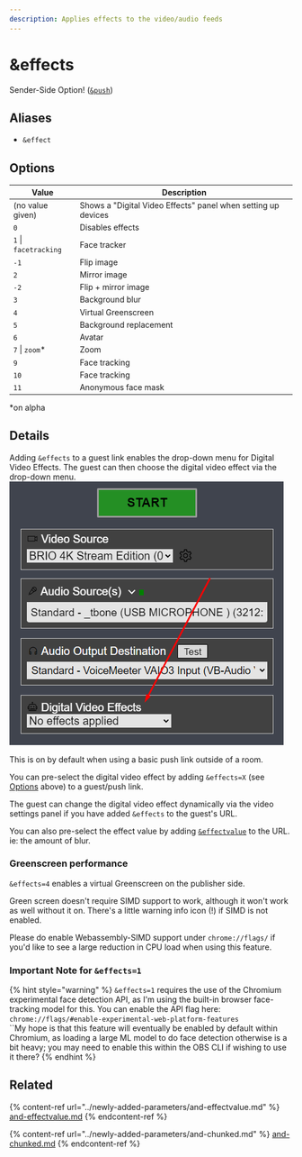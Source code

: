 ```yaml
---
description: Applies effects to the video/audio feeds
---
```


# \&effects

Sender-Side Option! ([`&push`](push.md))

## Aliases

* `&effect`

## Options

| Value                 | Description                                                   |
| --------------------- | ------------------------------------------------------------- |
| (no value given)      | Shows a "Digital Video Effects" panel when setting up devices |
| `0`                   | Disables effects                                              |
| `1` \| `facetracking` | Face tracker                                                  |
| `-1`                  | Flip image                                                    |
| `2`                   | Mirror image                                                  |
| `-2`                  | Flip + mirror image                                           |
| `3`                   | Background blur                                               |
| `4`                   | Virtual Greenscreen                                           |
| `5`                   | Background replacement                                        |
| `6`                   | Avatar                                                        |
| `7` \| `zoom`\*       | Zoom                                                          |
| `9`                   | Face tracking                                                 |
| `10`                  | Face tracking                                                 |
| `11`                  | Anonymous face mask                                           |

\*on alpha

## Details

Adding `&effects` to a guest link enables the drop-down menu for Digital Video Effects. The guest can then choose the digital video effect via the drop-down menu.\
![](<../.gitbook/assets/image (11) (2).png>)

This is on by default when using a basic push link outside of a room.

You can pre-select the digital video effect by adding `&effects=X` (see [Options](effects.md#options) above) to a guest/push link.

The guest can change the digital video effect dynamically via the video settings panel if you have added `&effects` to the guest's URL.

You can also pre-select the effect value by adding [`&effectvalue`](../newly-added-parameters/and-effectvalue.md) to the URL. ie: the amount of blur.

### Greenscreen performance

`&effects=4` enables a virtual Greenscreen on the publisher side.

Green screen doesn't require SIMD support to work, although it won't work as well without it on. There's a little warning info icon (!) if SIMD is not enabled.

Please do enable Webassembly-SIMD support under `chrome://flags/` if you'd like to see a large reduction in CPU load when using this feature.

### Important Note for `&effects=1`

{% hint style="warning" %}
`&effects=1` requires the use of the Chromium experimental face detection API, as I'm using the built-in browser face-tracking model for this. You can enable the API flag here: `chrome://flags/#enable-experimental-web-platform-features`\
``My hope is that this feature will eventually be enabled by default within Chromium, as loading a large ML model to do face detection otherwise is a bit heavy; you may need to enable this within the OBS CLI if wishing to use it there?
{% endhint %}

## Related

{% content-ref url="../newly-added-parameters/and-effectvalue.md" %}
[and-effectvalue.md](../newly-added-parameters/and-effectvalue.md)
{% endcontent-ref %}

{% content-ref url="../newly-added-parameters/and-chunked.md" %}
[and-chunked.md](../newly-added-parameters/and-chunked.md)
{% endcontent-ref %}
